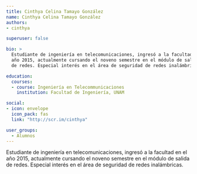 ```yaml
---
title: Cinthya Celina Tamayo González
name: Cinthya Celina Tamayo González
authors:
- cinthya

superuser: false

bio: >
  Estudiante de ingeniería en telecomunicaciones, ingresó a la facultad en el
  año 2015, actualmente cursando el noveno semestre en el módulo de salida
  de redes. Especial interés en el área de seguridad de redes inalámbricas.

education:
  courses:
  - course: Ingeniería en Telecommunicaciones
    institution: Facultad de Ingeniería, UNAM

social:
- icon: envelope
  icon_pack: fas
  link: "http://scr.im/cinthya"

user_groups:
  - Alumnos
---
```


Estudiante de ingeniería en telecomunicaciones, ingresó a la facultad en el
año 2015, actualmente cursando el noveno semestre en el módulo de salida
de redes. Especial interés en el área de seguridad de redes inalámbricas.


